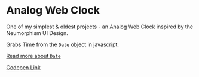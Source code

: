 # Analog Web Clock

One of my simplest & oldest projects - an Analog Web Clock inspired by the Neumorphism UI Design.

Grabs Time from the `Date` object in javascript.

[Read more about `Date`](https://developer.mozilla.org/en-US/docs/Web/JavaScript/Reference/Global_Objects/Date)

[Codepen Link](https://codepen.io/Karunika/full/ExKwBjy)
